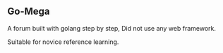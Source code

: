 ## Go-Mega

A forum built with golang step by step, Did not use any web framework.

Suitable for novice reference learning.